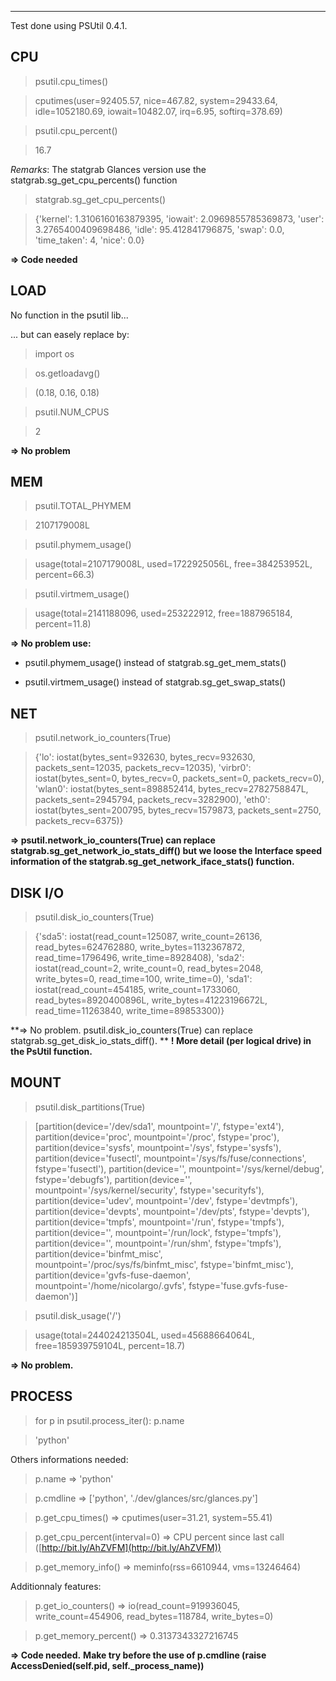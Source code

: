 ***

Test done using PSUtil 0.4.1.

## CPU

> psutil.cpu_times()

> cputimes(user=92405.57, nice=467.82, system=29433.64, idle=1052180.69, iowait=10482.07, irq=6.95, softirq=378.69)

> psutil.cpu_percent()

> 16.7

_Remarks_: The statgrab Glances version use the statgrab.sg_get_cpu_percents() function

> statgrab.sg_get_cpu_percents()

> {'kernel': 1.3106160163879395, 'iowait': 2.0969855785369873, 'user': 3.2765400409698486, 'idle': 95.412841796875, 'swap': 0.0, 'time_taken': 4, 'nice': 0.0}

**=> Code needed**

## LOAD 

No function in the psutil lib...

... but can easely replace by:

> import os

> os.getloadavg()

> (0.18, 0.16, 0.18)

> psutil.NUM_CPUS

> 2

**=> No problem**

## MEM

> psutil.TOTAL_PHYMEM

> 2107179008L

> psutil.phymem_usage()

> usage(total=2107179008L, used=1722925056L, free=384253952L, percent=66.3)

> psutil.virtmem_usage()

> usage(total=2141188096, used=253222912, free=1887965184, percent=11.8)

**=> No problem use:**

* psutil.phymem_usage() instead of statgrab.sg_get_mem_stats()

* psutil.virtmem_usage() instead of statgrab.sg_get_swap_stats()

## NET

> psutil.network_io_counters(True)

> {'lo': iostat(bytes_sent=932630, bytes_recv=932630, packets_sent=12035, packets_recv=12035), 'virbr0': iostat(bytes_sent=0, bytes_recv=0, packets_sent=0, packets_recv=0), 'wlan0': iostat(bytes_sent=898852414, bytes_recv=2782758847L, packets_sent=2945794, packets_recv=3282900), 'eth0': iostat(bytes_sent=200795, bytes_recv=1579873, packets_sent=2750, packets_recv=6375)}

**=> psutil.network_io_counters(True) can replace statgrab.sg_get_network_io_stats_diff() but we loose the Interface speed information of the statgrab.sg_get_network_iface_stats() function.**

## DISK I/O

>psutil.disk_io_counters(True)

> {'sda5': iostat(read_count=125087, write_count=26136, read_bytes=624762880, write_bytes=1132367872, read_time=1796496, write_time=8928408), 'sda2': iostat(read_count=2, write_count=0, read_bytes=2048, write_bytes=0, read_time=100, write_time=0), 'sda1': iostat(read_count=454185, write_count=1733060, read_bytes=8920400896L, write_bytes=41223196672L, read_time=11263840, write_time=89853300)}

**=> No problem. psutil.disk_io_counters(True) can replace statgrab.sg_get_disk_io_stats_diff(). **
**! More detail (per logical drive) in the PsUtil function.**

## MOUNT

> psutil.disk_partitions(True)

> [partition(device='/dev/sda1', mountpoint='/', fstype='ext4'), partition(device='proc', mountpoint='/proc', fstype='proc'), partition(device='sysfs', mountpoint='/sys', fstype='sysfs'), partition(device='fusectl', mountpoint='/sys/fs/fuse/connections', fstype='fusectl'), partition(device='', mountpoint='/sys/kernel/debug', fstype='debugfs'), partition(device='', mountpoint='/sys/kernel/security', fstype='securityfs'), partition(device='udev', mountpoint='/dev', fstype='devtmpfs'), partition(device='devpts', mountpoint='/dev/pts', fstype='devpts'), partition(device='tmpfs', mountpoint='/run', fstype='tmpfs'), partition(device='', mountpoint='/run/lock', fstype='tmpfs'), partition(device='', mountpoint='/run/shm', fstype='tmpfs'), partition(device='binfmt_misc', mountpoint='/proc/sys/fs/binfmt_misc', fstype='binfmt_misc'), partition(device='gvfs-fuse-daemon', mountpoint='/home/nicolargo/.gvfs', fstype='fuse.gvfs-fuse-daemon')]

> psutil.disk_usage('/')

> usage(total=244024213504L, used=45688664064L, free=185939759104L, percent=18.7)

**=> No problem.**

## PROCESS

> for p in psutil.process_iter(): p.name

> 'python'

Others informations needed:

> p.name 			=> 'python'

> p.cmdline 		=> ['python', './dev/glances/src/glances.py']

> p.get_cpu_times() 	=> cputimes(user=31.21, system=55.41)

> p.get_cpu_percent(interval=0) => CPU percent since last call ([http://bit.ly/AhZVFM](http://bit.ly/AhZVFM))

> p.get_memory_info()	=> meminfo(rss=6610944, vms=13246464)

Additionnaly features:

> p.get_io_counters() 	=> io(read_count=919936045, write_count=454906, read_bytes=118784, write_bytes=0)

> p.get_memory_percent()	=> 0.3137343327216745

**=> Code needed.**
**Make try before the use of p.cmdline (raise AccessDenied(self.pid, self._process_name))**
